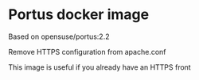 # Portus docker image

Based on opensuse/portus:2.2

Remove HTTPS configuration from apache.conf

This image is useful if you already have an HTTPS front

